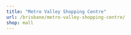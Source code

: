 ```yaml
---
title: "Metro Valley Shopping Centre"
url: /brisbane/metro-valley-shopping-centre/
shop: mall
---
```

